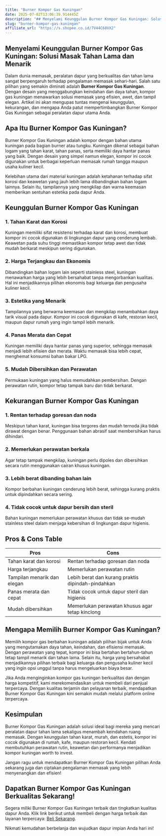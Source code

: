 ```yaml
---
title: "Burner Kompor Gas Kuningan"
date: 2025-07-02T13:06:39.914445Z
description: "## Menyelami Keunggulan Burner Kompor Gas Kuningan: Solusi Masak Tahan Lama dan Menarik..."
slug: "burner-kompor-gas-kuningan"
affiliate_url: "https://s.shopee.co.id/7V44C68VX2"
---
```

## Menyelami Keunggulan Burner Kompor Gas Kuningan: Solusi Masak Tahan Lama dan Menarik

Dalam dunia memasak, peralatan dapur yang berkualitas dan tahan lama sangat berpengaruh terhadap pengalaman memasak sehari-hari. Salah satu pilihan yang semakin diminati adalah **Burner Kompor Gas Kuningan**. Dengan desain yang menggabungkan keindahan dan daya tahan, kompor gas kuningan menawarkan solusi memasak yang efisien, awet, dan tampil elegan. Artikel ini akan mengupas tuntas mengenai keunggulan, kekurangan, dan mengapa Anda patut mempertimbangkan Burner Kompor Gas Kuningan sebagai peralatan dapur utama Anda.

## Apa Itu Burner Kompor Gas Kuningan?

Burner Kompor Gas Kuningan adalah kompor dengan bahan utama kuningan pada bagian burner atau tungku. Kuningan dikenal sebagai bahan logam yang tahan karat, tahan panas, serta memiliki daya hantar panas yang baik. Dengan desain yang simpel namun elegan, kompor ini cocok digunakan untuk berbagai keperluan memasak rumah tangga maupun usaha kuliner kecil.

Kelebihan utama dari material kuningan adalah ketahanan terhadap sifat korosi dan keawetan yang jauh lebih lama dibandingkan bahan logam lainnya. Selain itu, tampilannya yang mengkilap dan warna keemasan memberikan sentuhan estetika pada dapur Anda.

## Keunggulan Burner Kompor Gas Kuningan

### 1. Tahan Karat dan Korosi

Kuningan memiliki sifat resistensi terhadap karat dan korosi, membuat kompor ini cocok digunakan di lingkungan dapur yang cenderung lembab. Keawetan pada suhu tinggi memastikan kompor tetap awet dan tidak mudah berkarat meskipun sering digunakan.

### 2. Harga Terjangkau dan Ekonomis

Dibandingkan bahan logam lain seperti stainless steel, kuningan menawarkan harga yang lebih bersahabat tanpa mengorbankan kualitas. Hal ini menjadikannya pilihan ekonomis bagi keluarga dan pengusaha kuliner kecil.

### 3. Estetika yang Menarik

Tampilannya yang berwarna keemasan dan mengkilap menambahkan daya tarik visual pada dapur. Kompor ini cocok digunakan di kafe, restoran kecil, maupun dapur rumah yang ingin tampil lebih menarik.

### 4. Panas Merata dan Cepat

Kuningan memiliki daya hantar panas yang superior, sehingga memasak menjadi lebih efisien dan merata. Waktu memasak bisa lebih cepat, menghemat konsumsi bahan bakar LPG.

### 5. Mudah Dibersihkan dan Perawatan

Permukaan kuningan yang halus memudahkan pembersihan. Dengan perawatan rutin, kompor tetap tampak baru dan tidak berkarat.

## Kekurangan Burner Kompor Gas Kuningan

### 1. Rentan terhadap goresan dan noda

Meskipun tahan karat, kuningan bisa tergores dan mudah ternoda jika tidak dirawat dengan benar. Penggunaan bahan abrasif saat membersihkan harus dihindari.

### 2. Memerlukan perawatan berkala

Agar tetap tampak mengkilap, kuningan perlu dipoles dan dibersihkan secara rutin menggunakan cairan khusus kuningan.

### 3. Lebih berat dibanding bahan lain

Kompor berbahan kuningan cenderung lebih berat, sehingga kurang praktis untuk dipindahkan secara sering.

### 4. Tidak cocok untuk dapur bersih dan steril

Bahan kuningan memerlukan perawatan khusus dan tidak se-mudah stainless steel dalam menjaga kebersihan di lingkungan dapur higienis.

## Pros & Cons Table

| **Pros** | **Cons** |
|-------------------------|----------------------------|
| Tahan karat dan korosi | Rentan terhadap goresan dan noda |
| Harga terjangkau | Memerlukan perawatan rutin |
| Tampilan menarik dan elegan | Lebih berat dan kurang praktis dipindah-pindahkan |
| Panas merata dan cepat | Tidak cocok untuk dapur steril dan higienis |
| Mudah dibersihkan | Memerlukan perawatan khusus agar tetap kinclong |

## Mengapa Memilih Burner Kompor Gas Kuningan?

Memilih kompor gas berbahan kuningan adalah pilihan bijak untuk Anda yang mengutamakan daya tahan, keindahan, dan efisiensi memasak. Dengan perawatan yang tepat, kompor ini bisa bertahan bertahun-tahun tetap tampil menarik dan tahan lama. Selain itu, harga yang bersahabat menjadikannya pilihan terbaik bagi keluarga dan pengusaha kuliner kecil yang ingin opsi unggul tanpa harus mengeluarkan biaya besar.

Jika Anda menginginkan kompor gas kuningan berkualitas dan dengan harga kompetitif, kami merekomendasikan untuk membeli dari penjual terpercaya. Dengan kualitas terjamin dan pelayanan terbaik, mendapatkan Burner Kompor Gas Kuningan kini semakin mudah melalui platform online terpercaya.

## Kesimpulan

Burner Kompor Gas Kuningan adalah solusi ideal bagi mereka yang mencari peralatan dapur tahan lama sekaligus menambah keindahan ruang memasak. Dengan keunggulan tahan karat, murah, dan estetis, kompor ini cocok digunakan di rumah, kafe, maupun restoran kecil. Kendati membutuhkan perawatan rutin, keawetan dan performanya menjadikan kompor kuningan worth to invest.

Jangan ragu untuk mendapatkan Burner Kompor Gas Kuningan pilihan Anda sekarang juga dan ciptakan pengalaman memasak yang lebih menyenangkan dan efisien!

## Dapatkan Burner Kompor Gas Kuningan Berkualitas Sekarang!

Segera miliki Burner Kompor Gas Kuningan terbaik dan tingkatkan kualitas dapur Anda. Klik link berikut untuk membeli dengan harga terbaik dan layanan terpercaya: [Beli Sekarang](https://s.shopee.co.id/7V44C68VX2).  

Nikmati kemudahan berbelanja dan wujudkan dapur impian Anda hari ini!